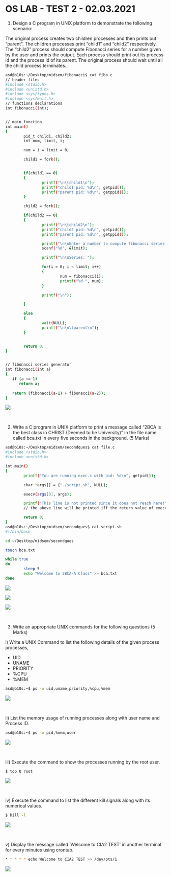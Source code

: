 
# OS LAB - TEST 2 - 02.03.2021


1. Design a C program in UNIX platform to demonstrate the following scenario: 

The original process creates two children processes and then prints out “parent”. The children processes print “child1” and “child2” respectively. The “child2” process should compute Fibonacci series for a number given by the user and prints the output. Each process should print out its process id and the process id of its parent. The original process should wait until all the child process terminates. 

```bash
asd@b10s:~/Desktop/midsem/fibonacci$ cat fibo.c
// header files                                       
#include <stdio.h>                                       
#include <unistd.h>                                   
#include <sys/types.h>
#include <sys/wait.h>                                                                                                                                                                     
// functions declarations
int fibonacci(int);


// main function
int main()
{
        pid_t child1, child2;
        int num, limit, i;

        num = i = limit = 0;

        child1 = fork();


        if(child1 == 0)
        {
                printf("\n\tchild1\n");
                printf("child1 pid: %d\n", getpid());
                printf("parent pid: %d\n", getppid());
        }

        child2 = fork();

        if(child2 == 0)
        {
                printf("\n\tchild2\n");
                printf("child2 pid: %d\n", getpid());
                printf("parent pid: %d\n", getppid());

                printf("\n\nEnter a number to compute fibonacci series: \n");
                scanf("%d", &limit);

                printf("\n\nSeries: ");

                for(i = 0; i < limit; i++)
                {
                        num = fibonacci(i);
                        printf("%d ", num);
                }

                printf("\n");

        }

        else
        {
                wait(NULL);
                printf("\n\n\tparent\n");
        }


        return 0;
}


// fibonacci series generator
int fibonacci(int a) 
{ 
   if (a <= 1) 
      return a; 
      
   return (fibonacci(a-1) + fibonacci(a-2)); 
}

```
![](fibo_output.png)

<br>


  

2. Write a C program in UNIX platform to print a message called “2BCA is the best class in CHRIST (Deemed to be University)” in the file name called bca.txt in every five seconds in the background.  (5 Marks)

```bash
asd@b10s:~/Desktop/midsem/secondques$ cat file.c
#include <stdio.h>
#include <unistd.h>

int main()
{
        printf("You are running exec.c with pid: %d\n", getpid());

        char *args[] = {"./script.sh", NULL};

        execv(args[0], args);

        printf("This line is not printed since it does not reach here!");
        // the above line will be printed iff the return value of execv != 0

        return 0;
}
asd@b10s:~/Desktop/midsem/secondques$ cat script.sh 
#!/bin/bash

cd ~/Desktop/midsem/secondques

touch bca.txt

while true
do
        sleep 5
        echo "Welcome to 2BCA-A Class" >> bca.txt
done
```
![](bcaFile.png)

![](script_file.png)

![](script_file_running.png)
  
<br>

3. Write an appropriate UNIX commands for the following questions (5 Marks)

 i) Write a UNIX Command to list the following details of the given process processes, 
-    UID
-    UNAME    
-    PRIORITY
-    %CPU    
-    %MEM

```bash
asd@b10s:~$ ps -o uid,uname,priority,%cpu,%mem
```

![](uid_uname_pri_cpu_mem.png)

<br>
    

ii) List the memory usage of running processes along with user name and Process ID.
```bash
asd@b10s:~$ ps -o pid,%mem,user
```

![](pid_mem_usr.png)

<br>

iii) Execute the command to show the processes running by the root user.
```bash
$ top U root
```

![](top_U_root.png)
 
 <br>

iv) Execute the command to list the different kill signals along with its numerical values.
```bash
$ kill -l
```
![](kill_minux_l.png)

<br>

v) Display the message called ‘Welcome to CIA2 TEST’ in another terminal for every minutes using crontab.
 
 ```bash
 * * * * * echo Welcome to CIA2 TEST >> /dev/pts/1
 ```
 
 ![](crontab_cia2_test.png)
 